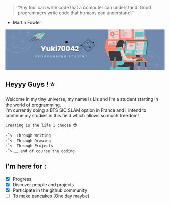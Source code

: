 > “Any fool can write code that a computer can understand. Good programmers write code that humans can understand.”
   - Martin Fowler


![Presentation Banner](Banner.png)

## Heyyy Guys ! ⭐
Welcome in my tiny universe, my name is Liz and I'm a student starting in the world of programming.  
I'm currently doing a BTS SIO SLAM option in France and I intend to continue my studies in this field
which allows so much freedom!


	Creating is the life I choose 😎

	·˚✎  Through Writing  
	·˚✎  Through Drawing  
	·˚✎  Through Projects  
	·˚✎ ﹏ and of course the coding  


## I'm here for :
- [x] Progress
- [x] Discover people and projects
- [x] Participate in the github community
- [ ] To make pancakes (One day maybe)

